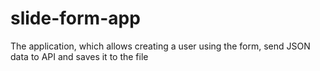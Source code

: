 # slide-form-app

The application, which allows creating a user using the form, send JSON data to API and saves it to the file
